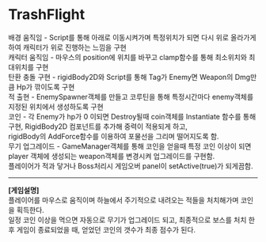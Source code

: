 # TrashFlight

배경 움직임 - Script를 통해 아래로 이동시켜가며 특정위치가 되면 다시 위로 올라가게 하여 캐릭터가 위로 진행하는 느낌을 구현<br>
캐릭터 움직임 - 마우스의 position에 위치를 바꾸고 clamp함수를 통해 최소위치와 최대위치를 구현<br>
탄환 충돌 구현 - rigidBody2D와 Script를 통해 Tag가 Enemy면 Weapon의 Dmg만큼 Hp가 깎이도록 구현<br>
적 출현 - EnemySpawner객체를 만들고 코루틴을 통해 특정시간마다 enemy객체를 지정된 위치에서 생성하도록 구현<br>
코인 - 각 Enemy가 hp가 0 이되면 Destroy될때 coin객체를 Instantiate 함수를 통해 구현, RigidBody2D 컴포넌트를 추가해 중력이 적용되게 하고,<br>
rigidBody의 AddForce함수를 이용하여 포물선을 그리며 떨어지도록 함.<br>
무기 업그레이드 - GameManager객체를 통해 코인을 얻을때 특정 코인 이상이 되면 player 객체에 생성되는 weapon객체를 변경시켜 업그레이드를 구현함.<br>
플레이어가 적과 닿거나 Boss처리시 게임오버 panel이 setActive(true)가 되게끔함.<br>
<hr/>
<b>[게임설명]</b><br>
플레이어를 마우스로 움직이며 하늘에서 주기적으로 내려오는 적들을 처치해가며 코인을 획득한다.<br>
일정 코인 이상을 먹으면 자동으로 무기가 업그레이드 되고, 최종적으로 보스를 처치 한 후 게임이 종료되었을 때, 얻었던 코인의 갯수가 최종 점수가 된다.<br>

